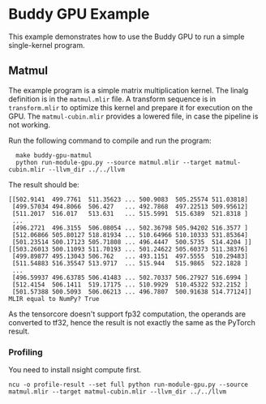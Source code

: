 # Buddy GPU Example

This example demonstrates how to use the Buddy GPU to run a simple single-kernel program.

## Matmul

The example program is a simple matrix multiplication kernel. The linalg definition is in the `matmul.mlir` file.
A transform sequence is in `transform.mlir` to optimize this kernel and prepare it for execution on the GPU.
The `matmul-cubin.mlir` provides a lowered file, in case the pipeline is not working.

Run the following command to compile and run the program:

```
  make buddy-gpu-matmul
  python run-module-gpu.py --source matmul.mlir --target matmul-cubin.mlir --llvm_dir ../../llvm
```

The result should be:

```
[[502.9141  499.7761  511.35623 ... 500.9083  505.25574 511.03818]
 [499.57034 494.8066  506.427   ... 492.7868  497.22513 509.95612]
 [511.2017  516.017   513.631   ... 515.5991  515.6389  521.8318 ]
 ...
 [496.2721  496.3155  506.08054 ... 502.36798 505.94202 516.3577 ]
 [512.06866 505.80127 518.81934 ... 510.64966 510.10333 531.85364]
 [501.23514 500.17123 505.71808 ... 496.4447  500.5735  514.4204 ]]
[[503.26013 500.11093 511.70193 ... 501.24622 505.60373 511.38376]
 [499.89877 495.13043 506.762   ... 493.1151  497.5555  510.29483]
 [511.54883 516.35547 513.9717  ... 515.944   515.9865  522.1828 ]
 ...
 [496.59937 496.63785 506.41483 ... 502.70337 506.27927 516.6994 ]
 [512.4154  506.1411  519.17175 ... 510.9929  510.45322 532.2152 ]
 [501.57388 500.5093  506.06213 ... 496.7807  500.91638 514.77124]]
MLIR equal to NumPy? True
```

As the tensorcore doesn't support fp32 computation, the operands are converted to tf32, hence the result is not exactly the same as the PyTorch result.

### Profiling

You need to install nsight compute first.

```
ncu -o profile-result --set full python run-module-gpu.py --source matmul.mlir --target matmul-cubin.mlir --llvm_dir ../../llvm
```
